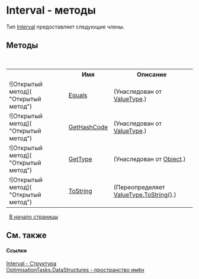 # Interval - методы
 

Тип <a href="T_OptimisationTasks_DataStructures_Interval">Interval</a> предоставляет следующие члены.


## Методы
&nbsp;<table><tr><th></th><th>Имя</th><th>Описание</th></tr><tr><td>![Открытый метод]( "Открытый метод")</td><td><a href="http://msdn2.microsoft.com/ru-ru/library/2dts52z7" target="_blank">Equals</a></td><td> (Унаследован от <a href="http://msdn2.microsoft.com/ru-ru/library/aey3s293" target="_blank">ValueType</a>.)</td></tr><tr><td>![Открытый метод]( "Открытый метод")</td><td><a href="http://msdn2.microsoft.com/ru-ru/library/y3509fc2" target="_blank">GetHashCode</a></td><td> (Унаследован от <a href="http://msdn2.microsoft.com/ru-ru/library/aey3s293" target="_blank">ValueType</a>.)</td></tr><tr><td>![Открытый метод]( "Открытый метод")</td><td><a href="http://msdn2.microsoft.com/ru-ru/library/dfwy45w9" target="_blank">GetType</a></td><td> (Унаследован от <a href="http://msdn2.microsoft.com/ru-ru/library/e5kfa45b" target="_blank">Object</a>.)</td></tr><tr><td>![Открытый метод]( "Открытый метод")</td><td><a href="M_OptimisationTasks_DataStructures_Interval_ToString">ToString</a></td><td> (Переопределяет <a href="http://msdn2.microsoft.com/ru-ru/library/wb77sz3h" target="_blank">ValueType.ToString()</a>.)</td></tr></table>&nbsp;
<a href="#interval---методы">В начало страницы</a>

## См. также


#### Ссылки
<a href="T_OptimisationTasks_DataStructures_Interval">Interval - Структура</a><br /><a href="N_OptimisationTasks_DataStructures">OptimisationTasks.DataStructures - пространство имён</a><br />